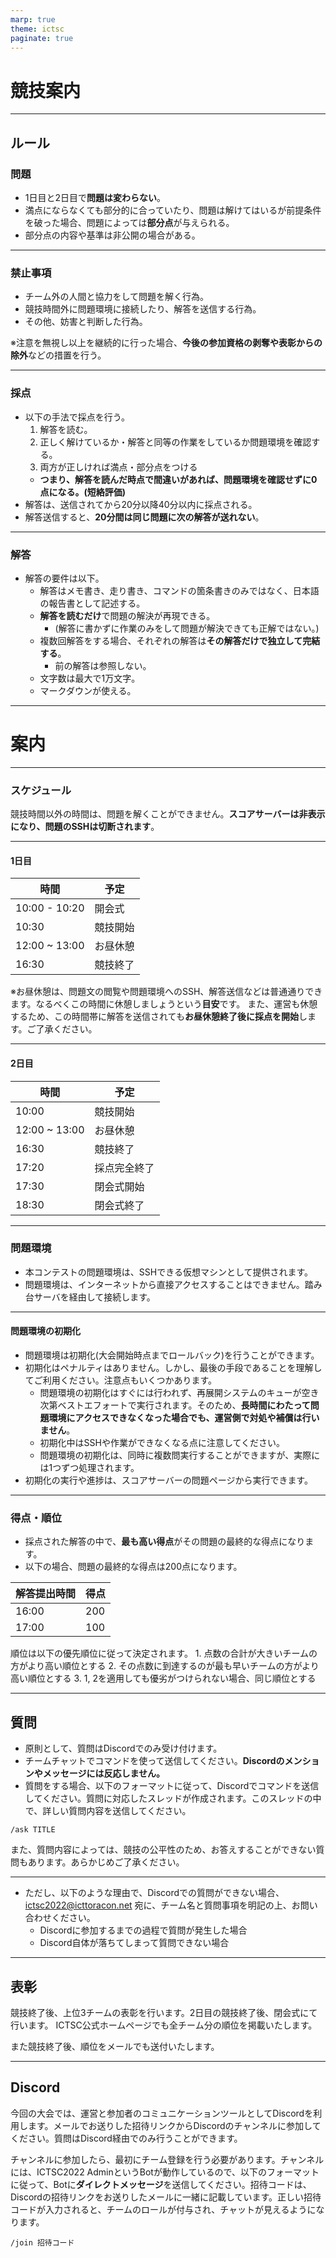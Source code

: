 ```yaml
---
marp: true
theme: ictsc
paginate: true
---
```


<!--
_class: section-title
_paginate: false
-->

# 競技案内

---

## ルール

### 問題

- 1日目と2日目で**問題は変わらない**。
- 満点にならなくても部分的に合っていたり、問題は解けてはいるが前提条件を破った場合、問題によっては**部分点**が与えられる。
- 部分点の内容や基準は非公開の場合がある。
---

### 禁止事項

- チーム外の人間と協力をして問題を解く行為。
- 競技時間外に問題環境に接続したり、解答を送信する行為。
- その他、妨害と判断した行為。

※注意を無視し以上を継続的に行った場合、**今後の参加資格の剥奪や表彰からの除外**などの措置を行う。

---

### 採点

- 以下の手法で採点を行う。
    1. 解答を読む。
    2. 正しく解けているか・解答と同等の作業をしているか問題環境を確認する。
    3. 両方が正しければ満点・部分点をつける
    - **つまり、解答を読んだ時点で間違いがあれば、問題環境を確認せずに0点になる。(短絡評価)**
- 解答は、送信されてから20分以降40分以内に採点される。
- 解答送信すると、**20分間は同じ問題に次の解答が送れない**。

---

### 解答

- 解答の要件は以下。
    - 解答はメモ書き、走り書き、コマンドの箇条書きのみではなく、日本語の報告書として記述する。
    - **解答を読むだけ**で問題の解決が再現できる。
        - (解答に書かずに作業のみをして問題が解決できても正解ではない。)
    - 複数回解答をする場合、それぞれの解答は**その解答だけで独立して完結する**。
        - 前の解答は参照しない。
    - 文字数は最大で1万文字。
    - マークダウンが使える。

---
# 案内

---
### スケジュール

競技時間以外の時間は、問題を解くことができません。**スコアサーバーは非表示になり、問題のSSHは切断されます**。

---

#### 1日目

| 時間 | 予定 |
| -- | -- |
| 10:00 - 10:20 | 開会式 |
| 10:30 | 競技開始 |
| 12:00 ~ 13:00 | お昼休憩 |
| 16:30 | 競技終了 |

※お昼休憩は、問題文の閲覧や問題環境へのSSH、解答送信などは普通通りできます。なるべくこの時間に休憩しましょうという**目安**です。
また、運営も休憩するため、この時間帯に解答を送信されても**お昼休憩終了後に採点を開始**します。ご了承ください。

---

#### 2日目

| 時間 | 予定 |
| -- | -- |
| 10:00 | 競技開始 |
| 12:00 ~ 13:00 | お昼休憩 |
| 16:30 | 競技終了 |
| 17:20 | 採点完全終了 |
| 17:30 | 閉会式開始 |
| 18:30 | 閉会式終了 |

---

### 問題環境

- 本コンテストの問題環境は、SSHできる仮想マシンとして提供されます。
- 問題環境は、インターネットから直接アクセスすることはできません。踏み台サーバを経由して接続します。

---

#### 問題環境の初期化

- 問題環境は初期化(大会開始時点までロールバック)を行うことができます。
- 初期化はペナルティはありません。しかし、最後の手段であることを理解してご利用ください。注意点もいくつかあります。
    - 問題環境の初期化はすぐには行われず、再展開システムのキューが空き次第ベストエフォートで実行されます。そのため、**長時間にわたって問題環境にアクセスできなくなった場合でも、運営側で対処や補償は行いません**。
    - 初期化中はSSHや作業ができなくなる点に注意してください。
    - 問題環境の初期化は、同時に複数問実行することができますが、実際には1つずつ処理されます。
- 初期化の実行や進捗は、スコアサーバーの問題ページから実行できます。

---

### 得点・順位

- 採点された解答の中で、**最も高い得点**がその問題の最終的な得点になります。
- 以下の場合、問題の最終的な得点は200点になります。

|  解答提出時間 | 得点 |
| ------------- | ---- |
| 16:00         | 200  |
| 17:00         | 100  |

順位は以下の優先順位に従って決定されます。
    1. 点数の合計が大きいチームの方がより高い順位とする
    2. その点数に到達するのが最も早いチームの方がより高い順位とする
    3. 1, 2を適用しても優劣がつけられない場合、同じ順位とする

---

## 質問

- 原則として、質問はDiscordでのみ受け付けます。
- チームチャットでコマンドを使って送信してください。**Discordのメンションやメッセージには反応しません。**
- 質問をする場合、以下のフォーマットに従って、Discordでコマンドを送信してください。質問に対応したスレッドが作成されます。このスレッドの中で、詳しい質問内容を送信してください。


```
/ask TITLE
```

また、質問内容によっては、競技の公平性のため、お答えすることができない質問もあります。あらかじめご了承ください。

---

- ただし、以下のような理由で、Discordでの質問ができない場合、ictsc2022@icttoracon.net 宛に、チーム名と質問事項を明記の上、お問い合わせください。
    - Discordに参加するまでの過程で質問が発生した場合
    - Discord自体が落ちてしまって質問できない場合

---

## 表彰

競技終了後、上位3チームの表彰を行います。2日目の競技終了後、閉会式にて行います。
ICTSC公式ホームページでも全チーム分の順位を掲載いたします。

また競技終了後、順位をメールでも送付いたします。

---

## Discord

今回の大会では、運営と参加者のコミュニケーションツールとしてDiscordを利用します。メールでお送りした招待リンクからDiscordのチャンネルに参加してください。質問はDiscord経由でのみ行うことができます。

チャンネルに参加したら、最初にチーム登録を行う必要があります。チャンネルには、ICTSC2022 AdminというBotが動作しているので、以下のフォーマットに従って、Botに**ダイレクトメッセージ**を送信してください。招待コードは、Discordの招待リンクをお送りしたメールに一緒に記載しています。正しい招待コードが入力されると、チームのロールが付与され、チャットが見えるようになります。

```
/join 招待コード
```
